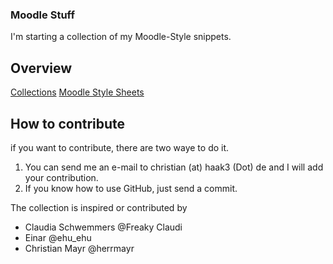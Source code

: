 ### Moodle Stuff ###

I'm starting a collection of my Moodle-Style snippets. 

## Overview ##

[Collections](Collections.md)
[Moodle Style Sheets](Styles.md)


## How to contribute ##

if you want to contribute, there are two waye to do it. 

1. You can send me an e-mail to christian (at) haak3 (Dot) de and I will add your contribution.
2. If you know how to use GitHub, just send a commit.


The collection is inspired or contributed by
- Claudia Schwemmers @Freaky Claudi
- Einar @ehu_ehu
- Christian Mayr @herrmayr